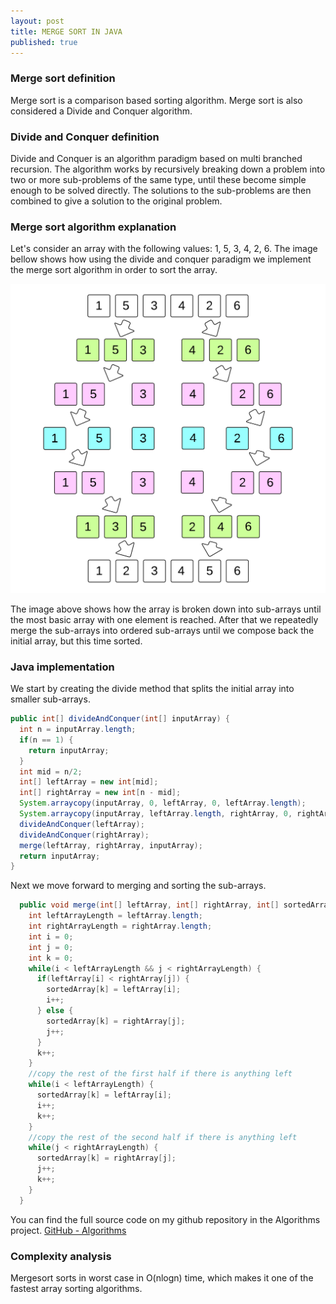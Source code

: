 ```yaml
---
layout: post
title: MERGE SORT IN JAVA
published: true
---
```


### Merge sort definition
Merge sort is a comparison based sorting algorithm. Merge sort is also considered a Divide and Conquer algorithm.

### Divide and Conquer definition
Divide and Conquer is an algorithm paradigm based on multi branched recursion. The algorithm works by recursively breaking down a problem into two or more sub-problems of the same type, until these become simple enough to be solved directly. The solutions to the sub-problems are then combined to give a solution to the original problem.

### Merge sort algorithm explanation
Let's consider an array with the following values: 1, 5, 3, 4, 2, 6. The image bellow shows how using the divide and conquer paradigm we implement the merge sort algorithm in order to sort the array.

![Merge sort](/public/images/Divide_and_Conquer.png)

The image above shows how the array is broken down into sub-arrays until the most basic array with one element is reached. After that we repeatedly merge the sub-arrays into ordered sub-arrays until we compose back the initial array, but this time sorted.

### Java implementation
We start by creating the divide method that splits the initial array into smaller sub-arrays.

``` java
public int[] divideAndConquer(int[] inputArray) {
  int n = inputArray.length;
  if(n == 1) {
    return inputArray;
  }
  int mid = n/2;
  int[] leftArray = new int[mid];
  int[] rightArray = new int[n - mid];
  System.arraycopy(inputArray, 0, leftArray, 0, leftArray.length);
  System.arraycopy(inputArray, leftArray.length, rightArray, 0, rightArray.length);
  divideAndConquer(leftArray);
  divideAndConquer(rightArray);
  merge(leftArray, rightArray, inputArray);
  return inputArray;
}
```

Next we move forward to merging and sorting the sub-arrays.

``` java
  public void merge(int[] leftArray, int[] rightArray, int[] sortedArray) {
    int leftArrayLength = leftArray.length;
    int rightArrayLength = rightArray.length;
    int i = 0;
    int j = 0;
    int k = 0;
    while(i < leftArrayLength && j < rightArrayLength) {
      if(leftArray[i] < rightArray[j]) {
        sortedArray[k] = leftArray[i];
        i++;
      } else {
        sortedArray[k] = rightArray[j];
        j++;
      }
      k++;
    }
    //copy the rest of the first half if there is anything left
    while(i < leftArrayLength) {
      sortedArray[k] = leftArray[i];
      i++;
      k++;
    }
    //copy the rest of the second half if there is anything left
    while(j < rightArrayLength) {
      sortedArray[k] = rightArray[j];
      j++;
      k++;
    }
  }
```

You can find the full source code on my github repository in the Algorithms project.
<a href="https://github.com/andreivisan/Algorithms">GitHub - Algorithms</a>

### Complexity analysis
Mergesort sorts in worst case in O(nlogn) time, which makes it one of the fastest array sorting algorithms.
